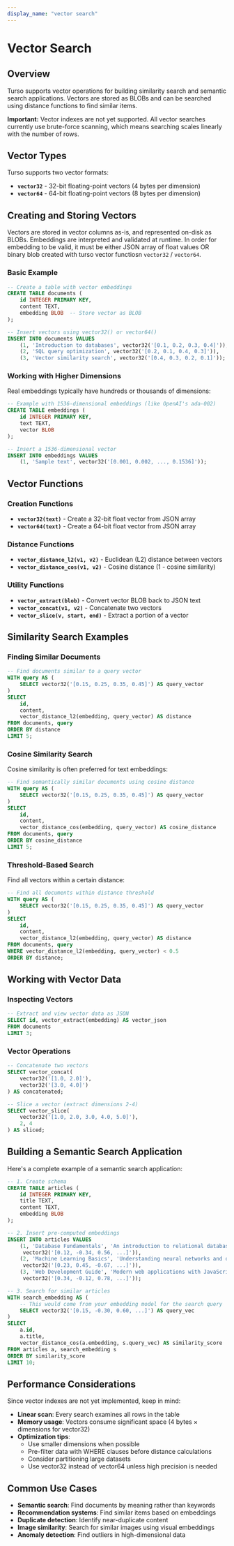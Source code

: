 ```yaml
---
display_name: "vector search"
---
```


# Vector Search

## Overview

Turso supports vector operations for building similarity search and semantic search applications. Vectors are stored as BLOBs and can be searched using distance functions to find similar items.

**Important:** Vector indexes are not yet supported. All vector searches currently use brute-force scanning, which means searching scales linearly with the number of rows.

## Vector Types

Turso supports two vector formats:

- **`vector32`** - 32-bit floating-point vectors (4 bytes per dimension)
- **`vector64`** - 64-bit floating-point vectors (8 bytes per dimension)

## Creating and Storing Vectors

Vectors are stored in vector columns as-is, and represented on-disk as BLOBs. Embeddings are interpreted and validated at runtime. In order for embedding to be valid, it must be either JSON array of float values OR binary blob created with turso vector functiosn `vector32` / `vector64`. 

### Basic Example

```sql
-- Create a table with vector embeddings
CREATE TABLE documents (
    id INTEGER PRIMARY KEY,
    content TEXT,
    embedding BLOB  -- Store vector as BLOB
);

-- Insert vectors using vector32() or vector64()
INSERT INTO documents VALUES
    (1, 'Introduction to databases', vector32('[0.1, 0.2, 0.3, 0.4]')),
    (2, 'SQL query optimization', vector32('[0.2, 0.1, 0.4, 0.3]')),
    (3, 'Vector similarity search', vector32('[0.4, 0.3, 0.2, 0.1]'));
```

### Working with Higher Dimensions

Real embeddings typically have hundreds or thousands of dimensions:

```sql
-- Example with 1536-dimensional embeddings (like OpenAI's ada-002)
CREATE TABLE embeddings (
    id INTEGER PRIMARY KEY,
    text TEXT,
    vector BLOB
);

-- Insert a 1536-dimensional vector
INSERT INTO embeddings VALUES
    (1, 'Sample text', vector32('[0.001, 0.002, ..., 0.1536]'));
```

## Vector Functions

### Creation Functions

- **`vector32(text)`** - Create a 32-bit float vector from JSON array
- **`vector64(text)`** - Create a 64-bit float vector from JSON array

### Distance Functions

- **`vector_distance_l2(v1, v2)`** - Euclidean (L2) distance between vectors
- **`vector_distance_cos(v1, v2)`** - Cosine distance (1 - cosine similarity)

### Utility Functions

- **`vector_extract(blob)`** - Convert vector BLOB back to JSON text
- **`vector_concat(v1, v2)`** - Concatenate two vectors
- **`vector_slice(v, start, end)`** - Extract a portion of a vector

## Similarity Search Examples

### Finding Similar Documents

```sql
-- Find documents similar to a query vector
WITH query AS (
    SELECT vector32('[0.15, 0.25, 0.35, 0.45]') AS query_vector
)
SELECT
    id,
    content,
    vector_distance_l2(embedding, query_vector) AS distance
FROM documents, query
ORDER BY distance
LIMIT 5;
```

### Cosine Similarity Search

Cosine similarity is often preferred for text embeddings:

```sql
-- Find semantically similar documents using cosine distance
WITH query AS (
    SELECT vector32('[0.15, 0.25, 0.35, 0.45]') AS query_vector
)
SELECT
    id,
    content,
    vector_distance_cos(embedding, query_vector) AS cosine_distance
FROM documents, query
ORDER BY cosine_distance
LIMIT 5;
```

### Threshold-Based Search

Find all vectors within a certain distance:

```sql
-- Find all documents within distance threshold
WITH query AS (
    SELECT vector32('[0.15, 0.25, 0.35, 0.45]') AS query_vector
)
SELECT
    id,
    content,
    vector_distance_l2(embedding, query_vector) AS distance
FROM documents, query
WHERE vector_distance_l2(embedding, query_vector) < 0.5
ORDER BY distance;
```

## Working with Vector Data

### Inspecting Vectors

```sql
-- Extract and view vector data as JSON
SELECT id, vector_extract(embedding) AS vector_json
FROM documents
LIMIT 3;
```

### Vector Operations

```sql
-- Concatenate two vectors
SELECT vector_concat(
    vector32('[1.0, 2.0]'),
    vector32('[3.0, 4.0]')
) AS concatenated;

-- Slice a vector (extract dimensions 2-4)
SELECT vector_slice(
    vector32('[1.0, 2.0, 3.0, 4.0, 5.0]'),
    2, 4
) AS sliced;
```

## Building a Semantic Search Application

Here's a complete example of a semantic search application:

```sql
-- 1. Create schema
CREATE TABLE articles (
    id INTEGER PRIMARY KEY,
    title TEXT,
    content TEXT,
    embedding BLOB
);

-- 2. Insert pre-computed embeddings
INSERT INTO articles VALUES
    (1, 'Database Fundamentals', 'An introduction to relational databases...',
     vector32('[0.12, -0.34, 0.56, ...]')),
    (2, 'Machine Learning Basics', 'Understanding neural networks and deep learning...',
     vector32('[0.23, 0.45, -0.67, ...]')),
    (3, 'Web Development Guide', 'Modern web applications with JavaScript...',
     vector32('[0.34, -0.12, 0.78, ...]'));

-- 3. Search for similar articles
WITH search_embedding AS (
    -- This would come from your embedding model for the search query
    SELECT vector32('[0.15, -0.30, 0.60, ...]') AS query_vec
)
SELECT
    a.id,
    a.title,
    vector_distance_cos(a.embedding, s.query_vec) AS similarity_score
FROM articles a, search_embedding s
ORDER BY similarity_score
LIMIT 10;
```

## Performance Considerations

Since vector indexes are not yet implemented, keep in mind:

- **Linear scan**: Every search examines all rows in the table
- **Memory usage**: Vectors consume significant space (4 bytes × dimensions for vector32)
- **Optimization tips**:
  - Use smaller dimensions when possible
  - Pre-filter data with WHERE clauses before distance calculations
  - Consider partitioning large datasets
  - Use vector32 instead of vector64 unless high precision is needed

## Common Use Cases

- **Semantic search**: Find documents by meaning rather than keywords
- **Recommendation systems**: Find similar items based on embeddings
- **Duplicate detection**: Identify near-duplicate content
- **Image similarity**: Search for similar images using visual embeddings
- **Anomaly detection**: Find outliers in high-dimensional data
